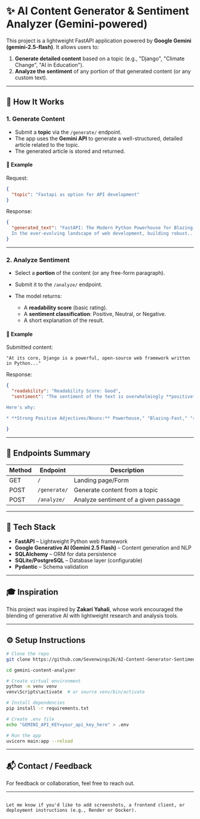 # ✨ AI Content Generator & Sentiment Analyzer (Gemini-powered)

This project is a lightweight FastAPI application powered by **Google Gemini (gemini-2.5-flash)**. It allows users to:

1. **Generate detailed content** based on a topic (e.g., "Django", "Climate Change", "AI in Education").
2. **Analyze the sentiment** of any portion of that generated content (or any custom text).

---

## 🚀 How It Works

### 1. Generate Content
- Submit a **topic** via the `/generate/` endpoint.
- The app uses the **Gemini API** to generate a well-structured, detailed article related to the topic.
- The generated article is stored and returned.

#### 🔁 Example
Request:
```json
{
  "topic": "Fastapi as option for API development"
}
````

Response:

```json
{
  "generated_text": "FastAPI: The Modern Python Powerhouse for Blazing-Fast API Development - 
  In the ever-evolving landscape of web development, building robust..."
}
```

---

### 2. Analyze Sentiment

* Select a **portion** of the content (or any free-form paragraph).
* Submit it to the `/analyze/` endpoint.
* The model returns:

  * A **readability score** (basic rating).
  * A **sentiment classification**: Positive, Neutral, or Negative.
  * A short explanation of the result.

#### 🧠 Example

Submitted content:

```text
"At its core, Django is a powerful, open-source web framework written in Python..."
```

Response:

```json
{
  "readability": "Readability Score: Good",
  "sentiment": "The sentiment of the text is overwhelmingly **positive**.

Here's why:

* **Strong Positive Adjectives/Nouns:** Powerhouse," "Blazing-Fast," "robust," "high-performance," "scalable," "paramount," "go-to language," "cutting-edge," "unparalleled," "leading contender."

}
```

---

## 🧪 Endpoints Summary

| Method | Endpoint     | Description                          |
| ------ | ------------ | ------------------------------------ |
| GET   | `/`           | Landing page/Form |
| POST   | `/generate/` | Generate content from a topic        |
| POST   | `/analyze/`  | Analyze sentiment of a given passage |

---

## 🔧 Tech Stack

* **FastAPI** – Lightweight Python web framework
* **Google Generative AI (Gemini 2.5 Flash)** – Content generation and NLP
* **SQLAlchemy** – ORM for data persistence
* **SQLite/PostgreSQL** – Database layer (configurable)
* **Pydantic** – Schema validation

---

## 🎓 Inspiration

This project was inspired by **Zakari Yahali**, whose work encouraged the blending of generative AI with lightweight research and analysis tools.

---

## ⚙️ Setup Instructions

```bash
# Clone the repo
git clone https://github.com/Sevenwings26/AI-Content-Generator-Sentiment-Analyzer-Gemini-powered.git

cd gemini-content-analyzer

# Create virtual environment
python -m venv venv
venv\Scripts\activate  # or source venv/bin/activate

# Install dependencies
pip install -r requirements.txt

# Create .env file
echo "GEMINI_API_KEY=your_api_key_here" > .env

# Run the app
uvicorn main:app --reload

```

---

## 📬 Contact / Feedback

For feedback or collaboration, feel free to reach out.

---

```

Let me know if you'd like to add screenshots, a frontend client, or deployment instructions (e.g., Render or Docker).
```
